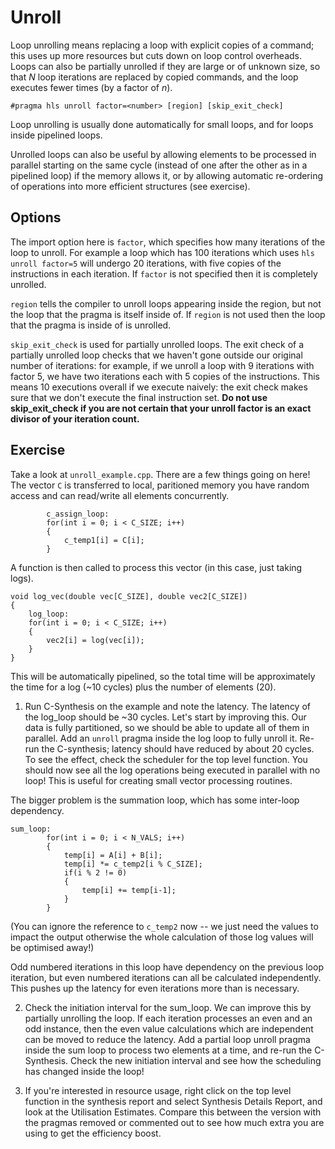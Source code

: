 # Unroll

Loop unrolling means replacing a loop with explicit copies of a command; this uses up more resources but cuts down on loop control overheads. Loops can also be partially unrolled if they are large or of unknown size, so that _N_ loop iterations are replaced by copied commands, and the loop executes fewer times (by a factor of _n_). 

`#pragma hls unroll factor=<number> [region] [skip_exit_check]`

Loop unrolling is usually done automatically for small loops, and for loops inside pipelined loops. 

Unrolled loops can also be useful by allowing elements to be processed in parallel starting on the same cycle (instead of one after the other as in a pipelined loop) if the memory allows it, or by allowing automatic re-ordering of operations into more efficient structures (see exercise). 

## Options

The import option here is `factor`, which specifies how many iterations of the loop to unroll. For example a loop which has 100 iterations which uses `hls unroll factor=5` will undergo 20 iterations, with five copies of the instructions in each iteration. If `factor` is not specified then it is completely unrolled. 

`region` tells the compiler to unroll loops appearing inside the region, but not the loop that the pragma is itself inside of. If `region` is not used then the loop that the pragma is inside of is unrolled. 

`skip_exit_check` is used for partially unrolled loops. The exit check of a partially unrolled loop checks that we haven't gone outside our original number of iterations: for example, if we unroll a loop with 9 iterations with factor 5, we have two iterations each with 5 copies of the instructions. This means 10 executions overall if we execute naively: the exit check makes sure that we don't execute the final instruction set. **Do not use skip_exit_check if you are not certain that your unroll factor is an exact divisor of your iteration count.**

## Exercise

Take a look at `unroll_example.cpp`. There are a few things going on here! The vector `C` is transferred to local, paritioned memory you have random access and can read/write all elements concurrently. 
```
        c_assign_loop:
        for(int i = 0; i < C_SIZE; i++)
        {
            c_temp1[i] = C[i];
        }
```

A function is then called to process this vector (in this case, just taking logs).
```
void log_vec(double vec[C_SIZE], double vec2[C_SIZE])
{
    log_loop:
    for(int i = 0; i < C_SIZE; i++)
    {
        vec2[i] = log(vec[i]);
    }
}
```
This will be automatically pipelined, so the total time will be approximately the time for a log (~10 cycles) plus the number of elements (20). 

1. Run C-Synthesis on the example and note the latency. The latency of the log_loop should be ~30 cycles. Let's start by improving this. Our data is fully partitioned, so we should be able to update all of them in parallel. Add an `unroll` pragma inside the log loop to fully unroll it. Re-run the C-synthesis; latency should have reduced by about 20 cycles. To see the effect, check the scheduler for the top level function. You should now see all the log operations being executed in parallel with no loop! This is useful for creating small vector processing routines. 

The bigger problem is the summation loop, which has some inter-loop dependency. 
```
sum_loop:
        for(int i = 0; i < N_VALS; i++)
        {
            temp[i] = A[i] + B[i];
            temp[i] *= c_temp2[i % C_SIZE];
            if(i % 2 != 0)
            {
                temp[i] += temp[i-1];
            }
        }
```
(You can ignore the reference to `c_temp2` now -- we just need the values to impact the output otherwise the whole calculation of those log values will be optimised away!)

Odd numbered iterations in this loop have dependency on the previous loop iteration, but even numbered iterations can all be calculated independently. This pushes up the latency for even iterations more than is necessary. 

2. Check the initiation interval for the sum_loop. We can improve this by partially unrolling the loop. If each iteration processes an even and an odd instance, then the even value calculations which are independent can be moved to reduce the latency. Add a partial loop unroll pragma inside the sum loop to process two elements at a time, and re-run the C-Synthesis. Check the new initiation interval and see how the scheduling has changed inside the loop! 

3. If you're interested in resource usage, right click on the top level function in the synthesis report and select Synthesis Details Report, and look at the Utilisation Estimates. Compare this between the version with the pragmas removed or commented out to see how much extra you are using to get the efficiency boost. 